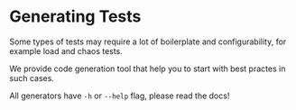 # Generating Tests

Some types of tests may require a lot of boilerplate and configurability, for example load and chaos tests.

We provide code generation tool that help you to start with best practes in such cases.

All generators have `-h` or `--help` flag, please read the docs!